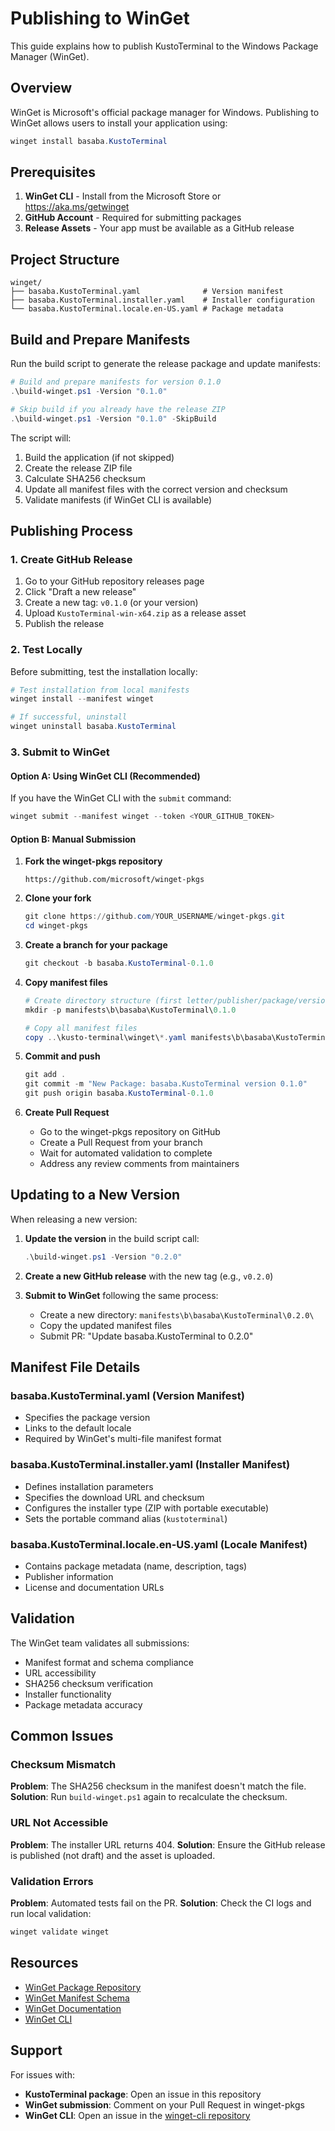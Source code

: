 # Publishing to WinGet

This guide explains how to publish KustoTerminal to the Windows Package Manager (WinGet).

## Overview

WinGet is Microsoft's official package manager for Windows. Publishing to WinGet allows users to install your application using:

```powershell
winget install basaba.KustoTerminal
```

## Prerequisites

1. **WinGet CLI** - Install from the Microsoft Store or https://aka.ms/getwinget
2. **GitHub Account** - Required for submitting packages
3. **Release Assets** - Your app must be available as a GitHub release

## Project Structure

```
winget/
├── basaba.KustoTerminal.yaml              # Version manifest
├── basaba.KustoTerminal.installer.yaml    # Installer configuration
└── basaba.KustoTerminal.locale.en-US.yaml # Package metadata
```

## Build and Prepare Manifests

Run the build script to generate the release package and update manifests:

```powershell
# Build and prepare manifests for version 0.1.0
.\build-winget.ps1 -Version "0.1.0"

# Skip build if you already have the release ZIP
.\build-winget.ps1 -Version "0.1.0" -SkipBuild
```

The script will:
1. Build the application (if not skipped)
2. Create the release ZIP file
3. Calculate SHA256 checksum
4. Update all manifest files with the correct version and checksum
5. Validate manifests (if WinGet CLI is available)

## Publishing Process

### 1. Create GitHub Release

1. Go to your GitHub repository releases page
2. Click "Draft a new release"
3. Create a new tag: `v0.1.0` (or your version)
4. Upload `KustoTerminal-win-x64.zip` as a release asset
5. Publish the release

### 2. Test Locally

Before submitting, test the installation locally:

```powershell
# Test installation from local manifests
winget install --manifest winget

# If successful, uninstall
winget uninstall basaba.KustoTerminal
```

### 3. Submit to WinGet

#### Option A: Using WinGet CLI (Recommended)

If you have the WinGet CLI with the `submit` command:

```powershell
winget submit --manifest winget --token <YOUR_GITHUB_TOKEN>
```

#### Option B: Manual Submission

1. **Fork the winget-pkgs repository**
   ```
   https://github.com/microsoft/winget-pkgs
   ```

2. **Clone your fork**
   ```powershell
   git clone https://github.com/YOUR_USERNAME/winget-pkgs.git
   cd winget-pkgs
   ```

3. **Create a branch for your package**
   ```powershell
   git checkout -b basaba.KustoTerminal-0.1.0
   ```

4. **Copy manifest files**
   ```powershell
   # Create directory structure (first letter/publisher/package/version)
   mkdir -p manifests\b\basaba\KustoTerminal\0.1.0
   
   # Copy all manifest files
   copy ..\kusto-terminal\winget\*.yaml manifests\b\basaba\KustoTerminal\0.1.0\
   ```

5. **Commit and push**
   ```powershell
   git add .
   git commit -m "New Package: basaba.KustoTerminal version 0.1.0"
   git push origin basaba.KustoTerminal-0.1.0
   ```

6. **Create Pull Request**
   - Go to the winget-pkgs repository on GitHub
   - Create a Pull Request from your branch
   - Wait for automated validation to complete
   - Address any review comments from maintainers

## Updating to a New Version

When releasing a new version:

1. **Update the version** in the build script call:
   ```powershell
   .\build-winget.ps1 -Version "0.2.0"
   ```

2. **Create a new GitHub release** with the new tag (e.g., `v0.2.0`)

3. **Submit to WinGet** following the same process:
   - Create a new directory: `manifests\b\basaba\KustoTerminal\0.2.0\`
   - Copy the updated manifest files
   - Submit PR: "Update basaba.KustoTerminal to 0.2.0"

## Manifest File Details

### basaba.KustoTerminal.yaml (Version Manifest)
- Specifies the package version
- Links to the default locale
- Required by WinGet's multi-file manifest format

### basaba.KustoTerminal.installer.yaml (Installer Manifest)
- Defines installation parameters
- Specifies the download URL and checksum
- Configures the installer type (ZIP with portable executable)
- Sets the portable command alias (`kustoterminal`)

### basaba.KustoTerminal.locale.en-US.yaml (Locale Manifest)
- Contains package metadata (name, description, tags)
- Publisher information
- License and documentation URLs

## Validation

The WinGet team validates all submissions:
- Manifest format and schema compliance
- URL accessibility
- SHA256 checksum verification
- Installer functionality
- Package metadata accuracy

## Common Issues

### Checksum Mismatch
**Problem**: The SHA256 checksum in the manifest doesn't match the file.
**Solution**: Run `build-winget.ps1` again to recalculate the checksum.

### URL Not Accessible
**Problem**: The installer URL returns 404.
**Solution**: Ensure the GitHub release is published (not draft) and the asset is uploaded.

### Validation Errors
**Problem**: Automated tests fail on the PR.
**Solution**: Check the CI logs and run local validation:
```powershell
winget validate winget
```

## Resources

- [WinGet Package Repository](https://github.com/microsoft/winget-pkgs)
- [WinGet Manifest Schema](https://aka.ms/winget-manifest-schema)
- [WinGet Documentation](https://docs.microsoft.com/windows/package-manager/)
- [WinGet CLI](https://github.com/microsoft/winget-cli)

## Support

For issues with:
- **KustoTerminal package**: Open an issue in this repository
- **WinGet submission**: Comment on your Pull Request in winget-pkgs
- **WinGet CLI**: Open an issue in the [winget-cli repository](https://github.com/microsoft/winget-cli/issues)
